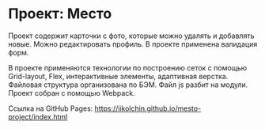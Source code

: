 # Проект: Место

Проект содержит карточки с фото, которые можно удалять и добавлять новые. Можно редактировать профиль. В проекте применена валидация форм.


В проекте применяются технологии по построению сеток с помощью Grid-layout, Flex, интерактивные элементы, адаптивная верстка. Файловая структура организована по БЭМ.
Файл js разбит на модули. Проект собран с помощью Webpack.





Cсылка на GitHub Pages:
https://iikolchin.github.io/mesto-project/index.html
